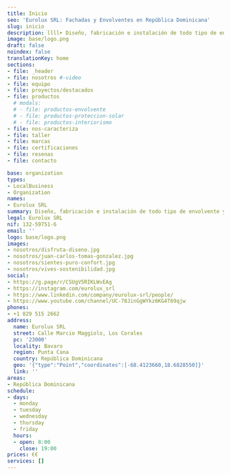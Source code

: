 ```yaml
---
title: Inicio
seo: 'Eurolux SRL: Fachadas y Envolventes en República Dominicana'
slug: inicio
description: llll➤ Diseño, fabricación e instalación de todo tipo de envolvente y fachada ligera para su proyecto ✅ aluminio y vidrio, toldos y palilleras, shutters…
image: base/logo.png
draft: false
noindex: false
translationKey: home
sections:
- file: _header
- file: nosotros #-video
- file: equipo
- file: proyectos/destacados
- file: productos
  # modals:
  # - file: productos-envolvente
  # - file: productos-proteccion-solar
  # - file: productos-interiorismo
- file: nos-caracteriza
- file: taller
- file: marcas
- file: certificaciones
- file: resenas
- file: contacto

base: organization
types:
- LocalBusiness
- Organization
names:
- Eurolux SRL
summary: Diseño, fabricación e instalación de todo tipo de envolvente y fachada ligera para su proyecto en República Dominicana; aluminio y vidrio, toldos y palilleras, shutters…
legal: Eurolux SRL
nif: 132-59751-6
email: ''
logo: base/logo.png
images:
- nosotros/disfruta-diseno.jpg
- nosotros/juan-carlos-tomas-gonzalez.jpg
- nosotros/sientes-puro-confort.jpg
- nosotros/vives-sostenibilidad.jpg
social:
- https://g.page/r/CSUgV5RIKLWvEAg
- https://instagram.com/eurolux_srl
- https://www.linkedin.com/company/eurolux-srl/people/
- https://www.youtube.com/channel/UC-78JinGgWYkz6KG4T69qjw
phones:
- +1 829 515 2662
address:
  name: Eurolux SRL
  street: Calle Marcio Maggiolo, Los Corales
  pc: '23000'
  locality: Bavaro
  region: Punta Cana
  country: República Dominicana
  geo: '{"type":"Point","coordinates":[-68.4123660,18.6828550]}'
  link: ''
areas:
- República Dominicana
schedule:
- days:
  - monday
  - tuesday
  - wednesday
  - thursday
  - friday
  hours:
  - open: 8:00
    close: 19:00
prices: €€
services: []
---
```

